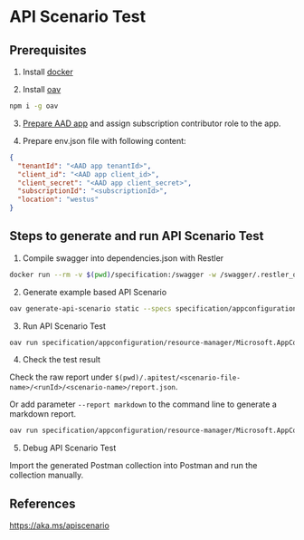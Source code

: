 # API Scenario Test

## Prerequisites

1. Install [docker](https://docs.docker.com/get-docker/)


2. Install [oav](https://www.npmjs.com/package/oav)

```bash
npm i -g oav
```

3. [Prepare AAD app](https://docs.microsoft.com/azure/active-directory/develop/howto-create-service-principal-portal) and assign subscription contributor role to the app.

4. Prepare env.json file with following content:

```json
{
  "tenantId": "<AAD app tenantId>",
  "client_id": "<AAD app client_id>",
  "client_secret": "<AAD app client_secret>",
  "subscriptionId": "<subscriptionId>",
  "location": "westus"
}
```

## Steps to generate and run API Scenario Test

1. Compile swagger into dependencies.json with Restler

```bash
docker run --rm -v $(pwd)/specification:/swagger -w /swagger/.restler_output mcr.microsoft.com/restlerfuzzer/restler dotnet /RESTler/restler/Restler.dll compile --api_spec /swagger/appconfiguration/resource-manager/Microsoft.AppConfiguration/stable/2022-05-01/appconfiguration.json
```

2. Generate example based API Scenario

```bash
oav generate-api-scenario static --specs specification/appconfiguration/resource-manager/Microsoft.AppConfiguration/stable/2022-05-01/appconfiguration.json --dependency specification/.restler_output/Compile/dependencies.json -o specification/appconfiguration/resource-manager/Microsoft.AppConfiguration/stable/2022-05-01/scenarios --useExample
```

3. Run API Scenario Test

```bash
oav run specification/appconfiguration/resource-manager/Microsoft.AppConfiguration/stable/2022-05-01/scenarios/basic.yaml --tag=package-2022-05-01 -e ~/dogfooding/test-apiscenario/.env -l verbose
```

4. Check the test result

Check the raw report under `$(pwd)/.apitest/<scenario-file-name>/<runId>/<scenario-name>/report.json`.

Or add parameter `--report markdown` to the command line to generate a markdown report.
```bash
oav run specification/appconfiguration/resource-manager/Microsoft.AppConfiguration/stable/2022-05-01/scenarios/basic.yaml --tag=package-2022-05-01 -e ~/dogfooding/test-apiscenario/.env -l verbose --report markdown
```

5. Debug API Scenario Test

Import the generated Postman collection into Postman and run the collection manually.

## References

https://aka.ms/apiscenario
